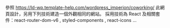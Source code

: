 
參照 https://ld-wp.template-help.com/wordpress_imperion/coworking/ 此網頁設計，另用下列技術建造一個外觀相同的網站。
採用技術為 React 及相關套件：react-router-dom-v6 , styled-components , react-icons …


